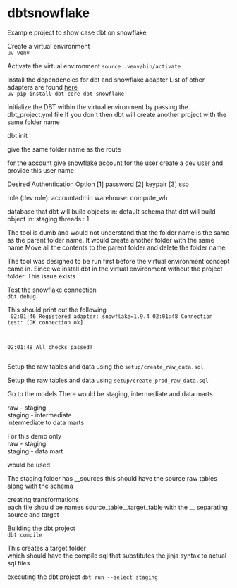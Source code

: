 # dbtsnowflake
Example project to show case dbt on snowflake


Create a virtual environment  
`uv venv`  

Activate the virtual environment
`source .venv/bin/activate`  

Install the dependencies for dbt and snowflake adapter
List of other adapters are found [here](https://github.com/dbt-labs/dbt-adapters)   
`uv pip install dbt-core dbt-snowflake`


Initialize the DBT within the virtual environment by passing the dbt_project.yml file
If you don't then dbt will create another project with the same folder name


dbt init

give the same folder name as the route

for the account give snowflake account
for the user create a dev user and provide this user name

Desired Authentication Option
[1] password
[2] keypair
[3] sso

role (dev role): accountadmin
warehouse: compute_wh

database that dbt will build objects in:
default schema that dbt will build object in: staging
threads : 1

The tool is dumb and would not understand that the folder name is the same as the parent folder name.
It would create another folder with the same name
Move all the contents to the parent folder and delete the folder name.  

The tool was designed to be run first before the virtual environment concept came in.
Since we install dbt in the virtual environment without the project folder.
This issue exists

Test the snowflake connection  
`dbt debug`

This should print out the following  
<code>
02:01:46  Registered adapter: snowflake=1.9.4
02:01:48    Connection test: [OK connection ok]

02:01:48  All checks passed!  
</code>


Setup the raw tables and data using the 
`setup/create_raw_data.sql`  

Setup the raw tables and data using 
`setup/create_prod_raw_data.sql`  

Go to the models
There would be staging, intermediate and data marts  

raw - staging  
staging - intermediate  
intermediate to data marts  

For this demo only     
raw - staging  
staging - data mart  
 
would be used

The staging folder has __sources
this should have the source raw tables  
along with the schema  

creating transformations  
each file should be names
source_table__target_table
with the __ separating source and target


Building the dbt project  
`dbt compile`

This creates a target folder  
which should have the compile sql that substitutes the jinja syntax
to actual sql files


executing the dbt project
`dbt run --select staging `  

